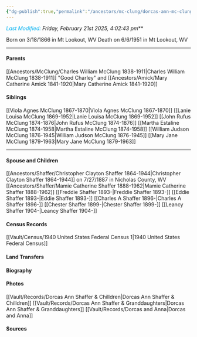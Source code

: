 ```yaml
---
{"dg-publish":true,"permalink":"/ancestors/mc-clung/dorcas-ann-mc-clung-1866-1951/","tags":["Dorcas-McClung"]}
---
```


*<font color="#00b0f0">Last Modified:</font> Friday, February 21st 2025, 4:02:43 pm***

Born on  3/18/1866 in Mt Lookout, WV
Death on 6/6/1951 in Mt Lookout, WV

---
#### Parents

[[Ancestors/McClung/Charles William McClung 1838-1911\|Charles William McClung 1838-1911]] "Good Charley" and [[Ancestors/Amick/Mary Catherine Amick 1841-1920\|Mary Catherine Amick 1841-1920]]
#### Siblings
[[Viola Agnes McClung 1867-1870\|Viola Agnes McClung 1867-1870]]
[[Lanie Louisa McClung 1869-1952\|Lanie Louisa McClung 1869-1952]]
[[John Rufus McClung 1874-1876\|John Rufus McClung 1874-1876]]
[[Martha Estaline McClung 1874-1958\|Martha Estaline McClung 1874-1958]]
[[William Judson McClung 1876-1945\|William Judson McClung 1876-1945]]
[[Mary Jane McClung 1879-1963\|Mary Jane McClung 1879-1963]]

---
#### Spouse and Children
[[Ancestors/Shaffer/Christopher Clayton Shaffer 1864-1944\|Christopher Clayton Shaffer 1864-1944]] on 7/27/1887 in Nicholas County, WV
[[Ancestors/Shaffer/Mamie Catherine Shaffer 1888-1962\|Mamie Catherine Shaffer 1888-1962]]
[[Freddie Shaffer 1893-\|Freddie Shaffer 1893-]]
[[Eddie Shaffer 1893-\|Eddie Shaffer 1893-]]
[[Charles A Shaffer 1896-\|Charles A Shaffer 1896-]]
[[Chester Shaffer 1899-\|Chester Shaffer 1899-]]
[[Leancy Shaffer 1904-\|Leancy Shaffer 1904-]]

#### Census Records
[[Vault/Census/1940 United States Federal Census 1\|1940 United States Federal Census]]
#### Land Transfers

#### Biography

#### Photos
[[Vault/Records/Dorcas Ann Shaffer & Chilldren\|Dorcas Ann Shaffer & Chilldren]]
[[Vault/Records/Dorcas Ann Shaffer & Granddaughters\|Dorcas Ann Shaffer & Granddaughters]]
[[Vault/Records/Dorcas and Anna\|Dorcas and Anna]]
#### Sources

